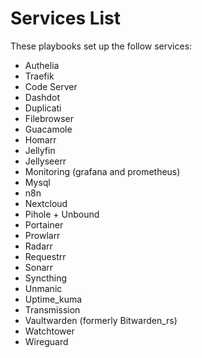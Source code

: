 # Services List

These playbooks set up the follow services:

- Authelia
- Traefik
- Code Server
- Dashdot
- Duplicati
- Filebrowser
- Guacamole
- Homarr
- Jellyfin
- Jellyseerr
- Monitoring (grafana and prometheus)
- Mysql
- n8n
- Nextcloud
- Pihole + Unbound
- Portainer
- Prowlarr
- Radarr
- Requestrr
- Sonarr
- Syncthing
- Unmanic
- Uptime_kuma
- Transmission
- Vaultwarden (formerly Bitwarden_rs)
- Watchtower
- Wireguard
